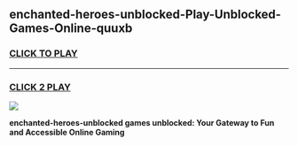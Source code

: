 
## enchanted-heroes-unblocked-Play-Unblocked-Games-Online-quuxb
<h3>
<a href="https://premium76.site?title=enchanted-heroes-unblocked&ref=25A">CLICK TO PLAY</a></h3>
<hr>

<h3>
<a href="https://premium76.site?title=enchanted-heroes-unblocked&ref=25A">CLICK 2 PLAY</a>
  
</h3>

<a href="https://premium76.site?title=enchanted-heroes-unblocked&ref=25A"><img src="https://clearcache.store/games.png"></a>


**enchanted-heroes-unblocked games unblocked: Your Gateway to Fun and Accessible Online Gaming**
